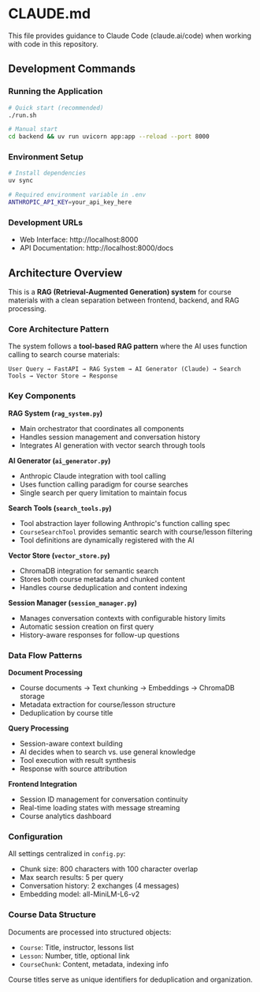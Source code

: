 # CLAUDE.md

This file provides guidance to Claude Code (claude.ai/code) when working with code in this repository.

## Development Commands

### Running the Application
```bash
# Quick start (recommended)
./run.sh

# Manual start
cd backend && uv run uvicorn app:app --reload --port 8000
```

### Environment Setup
```bash
# Install dependencies
uv sync

# Required environment variable in .env
ANTHROPIC_API_KEY=your_api_key_here
```

### Development URLs
- Web Interface: http://localhost:8000
- API Documentation: http://localhost:8000/docs

## Architecture Overview

This is a **RAG (Retrieval-Augmented Generation) system** for course materials with a clean separation between frontend, backend, and RAG processing.

### Core Architecture Pattern

The system follows a **tool-based RAG pattern** where the AI uses function calling to search course materials:

```
User Query → FastAPI → RAG System → AI Generator (Claude) → Search Tools → Vector Store → Response
```

### Key Components

**RAG System (`rag_system.py`)**
- Main orchestrator that coordinates all components
- Handles session management and conversation history
- Integrates AI generation with vector search through tools

**AI Generator (`ai_generator.py`)**
- Anthropic Claude integration with tool calling
- Uses function calling paradigm for course searches
- Single search per query limitation to maintain focus

**Search Tools (`search_tools.py`)**
- Tool abstraction layer following Anthropic's function calling spec
- `CourseSearchTool` provides semantic search with course/lesson filtering
- Tool definitions are dynamically registered with the AI

**Vector Store (`vector_store.py`)**
- ChromaDB integration for semantic search
- Stores both course metadata and chunked content
- Handles course deduplication and content indexing

**Session Manager (`session_manager.py`)**
- Manages conversation contexts with configurable history limits
- Automatic session creation on first query
- History-aware responses for follow-up questions

### Data Flow Patterns

**Document Processing**
- Course documents → Text chunking → Embeddings → ChromaDB storage
- Metadata extraction for course/lesson structure
- Deduplication by course title

**Query Processing**
- Session-aware context building
- AI decides when to search vs. use general knowledge
- Tool execution with result synthesis
- Response with source attribution

**Frontend Integration**
- Session ID management for conversation continuity
- Real-time loading states with message streaming
- Course analytics dashboard

### Configuration

All settings centralized in `config.py`:
- Chunk size: 800 characters with 100 character overlap
- Max search results: 5 per query
- Conversation history: 2 exchanges (4 messages)
- Embedding model: all-MiniLM-L6-v2

### Course Data Structure

Documents are processed into structured objects:
- `Course`: Title, instructor, lessons list
- `Lesson`: Number, title, optional link
- `CourseChunk`: Content, metadata, indexing info

Course titles serve as unique identifiers for deduplication and organization.